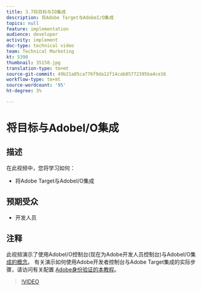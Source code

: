 ```yaml
---
title: 3.7将目标与IO集成
description: 将Adobe Target与AdobeI/O集成
topics: null
feature: implementation
audience: developer
activity: implement
doc-type: technical video
team: Technical Marketing
kt: 5390
thumbnail: 35150.jpg
translation-type: tm+mt
source-git-commit: 49b21a85ca776f9da12f14cab85772395ba4ce16
workflow-type: tm+mt
source-wordcount: '95'
ht-degree: 3%

---
```



# 将目标与AdobeI/O集成

## 描述

在此视频中，您将学习如何：

* 将Adobe Target与AdobeI/O集成

## 预期受众

* 开发人员

## 注释

此视频演示了使用AdobeI/O控制台(现在为Adobe开发人员控制台)与AdobeI/O集 [成的概念](https://console.adobe.io/home)。 有关演示如何使用Adobe开发者控制台与Adobe Target集成的实际步骤，请访问有关配置 [Adobe身份验证的本教程](https://docs.adobe.com/content/help/en/target-learn/tutorials/apis/configure-io-target-integration.html#tutorials)。

>[!VIDEO](https://video.tv.adobe.com/v/35150/?quality=12)


